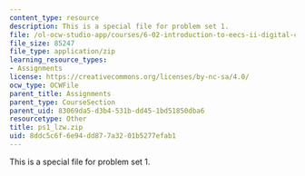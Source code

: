 ```yaml
---
content_type: resource
description: This is a special file for problem set 1.
file: /ol-ocw-studio-app/courses/6-02-introduction-to-eecs-ii-digital-communication-systems-fall-2012/8ddc5c6f6e94dd877a3201b5277efab1_ps1_lzw.zip
file_size: 85247
file_type: application/zip
learning_resource_types:
- Assignments
license: https://creativecommons.org/licenses/by-nc-sa/4.0/
ocw_type: OCWFile
parent_title: Assignments
parent_type: CourseSection
parent_uid: 83069da5-d3b4-531b-dd45-1bd51850dba6
resourcetype: Other
title: ps1_lzw.zip
uid: 8ddc5c6f-6e94-dd87-7a32-01b5277efab1
---
```

This is a special file for problem set 1.
